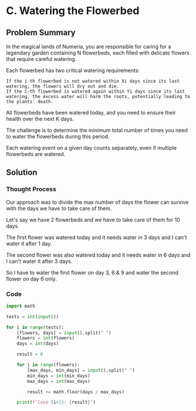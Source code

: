 # C. Watering the Flowerbed

## Problem Summary

In the magical lands of Numeria, you are responsible for caring for a legendary garden containing N flowerbeds, each filled with delicate flowers that require careful watering.

Each flowerbed has two critical watering requirements:
    
    If the i-th flowerbed is not watered within Xi​ days since its last watering, the flowers will dry out and die.
    If the i-th flowerbed is watered again within Yi​ days since its last watering, the excess water will harm the roots, potentially leading to the plants' death.

All flowerbeds have been watered today, and you need to ensure their health over the next K days.

The challenge is to determine the minimum total number of times you need to water the flowerbeds during this period.

Each watering event on a given day counts separately, even if multiple flowerbeds are watered.

## Solution

### Thought Process

Our approach was to divide the max number of days the flower can survive with the days we have to take care of them.

Let's say we have 2 flowerbeds and we have to take care of them for 10 days.

The first flower was watered today and it needs water in 3 days and I can't water it after 1 day.

The second flower was also watered today and it needs water in 6 days and I can't water it after 3 days.

So I have to water the first flower on day 3, 6 & 9 and water the second flower on day 6 only.

### Code
```python
import math

tests = int(input())

for i in range(tests):
    [flowers, days] = input().split(" ")
    flowers = int(flowers)
    days = int(days)

    result = 0

    for j in range(flowers):
        [max_days, min_days] = input().split(" ")
        min_days = int(min_days)
        max_days = int(max_days)

        result += math.floor(days / max_days)

    print(f"Case {i+1}: {result}")

```
